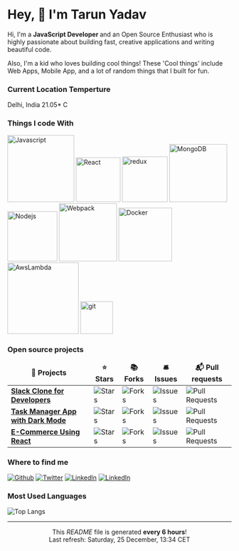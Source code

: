 <h1>Hey, 👋 I'm Tarun Yadav</h1>

<p>Hi, I'm a <b>JavaScript Developer </b> and an  Open  Source  Enthusiast who is highly passionate about building fast, creative applications and writing beautiful code. 

Also,  I'm a  kid who loves building cool things!  These  'Cool things' include Web Apps, Mobile App, and a lot of random things that I built for fun. </br>
 </p>

 <h3>Current Location Temperture</h3>
 <p> Delhi, India 21.05* C </p>

<h3>Things I code With</h3>


<p>
 <img alt="Javascript" src="https://img.shields.io/badge/-Javascript-black?style=for-the-badge&logo=javascript&logoColor=f0dc4e" width=150 />
 <img alt="React" src="https://img.shields.io/badge/-React-black?style=for-the-badge&logo=react&logoColor=#61dbfb" width=100 />
  <img alt="redux" src="https://img.shields.io/badge/-Redux-black?style=for-the-badge&logo=redux&logoColor=#7749bd" width=102/>
  <img alt="MongoDB" src="https://img.shields.io/badge/-MongoDB-black?style=for-the-badge&logo=mongodb&logoColor=#449f43" width=130 />
  <img alt="Nodejs" src="https://img.shields.io/badge/-Nodejs-black?style=for-the-badge&logo=Node.js&logoColor=#74aa63"  width=112/>
  <img alt="Webpack" src="https://img.shields.io/badge/-Webpack-black?style=for-the-badge&logo=webpack&logoColor=#1579c1" width=130/> 
  <img alt="Docker" src="https://img.shields.io/badge/-Docker-black?style=for-the-badge&logo=docker&logoColor=#029ded" width=120/>
  <img alt="AwsLambda" src="https://img.shields.io/badge/-AWS lambda-black?style=for-the-badge&logo=amazon&logoColor=#ff9900" width=160/>
  <img alt="git" src="https://img.shields.io/badge/-Git-black?style=for-the-badge&logo=git&logoColor=#f04f30" width=73 />

</p>

<h3>Open source projects</h3>
<table>
  <thead align="center">
    <tr border: none;>
      <td><b>🎁 Projects</b></td>
      <td><b>⭐ Stars</b></td>
      <td><b>📚 Forks</b></td>
      <td><b>🛎 Issues</b></td>
      <td><b>📬 Pull requests</b></td>
    </tr>
  </thead>
   <tbody>
    <tr>
	    <td><a href="https://github.com/tarunyadav1/Slack-clone-with-React-Firebase-Redux"><b>Slack Clone for Developers</b></a></td>
      <td><img alt="Stars" src="https://img.shields.io/github/stars/tarunyadav1/Slack-clone-with-React-Firebase-Redux?style=flat-square&labelColor=343b41"/></td>
      <td><img alt="Forks" src="https://img.shields.io/github/forks/tarunyadav1/Slack-clone-with-React-Firebase-Redux?style=flat-square&labelColor=343b41"/></td>
      <td><img alt="Issues" src="https://img.shields.io/github/issues/tarunyadav1/Slack-clone-with-React-Firebase-Redux?style=flat-square&labelColor=343b41"/></td>
      <td><img alt="Pull Requests" src="https://img.shields.io/github/issues-pr/tarunyadav1/Slack-clone-with-React-Firebase-Redux?style=flat-square&labelColor=343b41"/></td>
    </tr>
	  <tr>
		  <td><a href="https://github.com/tarunyadav1/Doist-React-App-Using-firebase"><b>Task Manager App with Dark Mode</b></a></td>
      <td><img alt="Stars" src="https://img.shields.io/github/stars/tarunyadav1/Doist-React-App-Using-firebase?style=flat-square&labelColor=343b41"/></td>
      <td><img alt="Forks" src="https://img.shields.io/github/forks/tarunyadav1/Doist-React-App-Using-firebase?style=flat-square&labelColor=343b41"/></td>
      <td><img alt="Issues" src="https://img.shields.io/github/issues/tarunyadav1/Doist-React-App-Using-firebase?style=flat-square&labelColor=343b41"/></td>
      <td><img alt="Pull Requests" src="https://img.shields.io/github/issues-pr/tarunyadav1/Doist-React-App-Using-firebase?style=flat-square&labelColor=343b41"/></td>
    </tr>
		<tr>
			<td><a href="https://github.com/tarunyadav1/Ecommerce-store-React-Redux-Firebase-StripePayment"><b>E-Commerce Using React </b></a></td>
      <td><img alt="Stars" src="https://img.shields.io/github/stars/tarunyadav1/Ecommerce-store-React-Redux-Firebase-StripePayment?style=flat-square&labelColor=343b41"/></td>
      <td><img alt="Forks" src="https://img.shields.io/github/forks/tarunyadav1/Ecommerce-store-React-Redux-Firebase-StripePayment?style=flat-square&labelColor=343b41"/></td>
      <td><img alt="Issues" src="https://img.shields.io/github/issues/tarunyadav1/Ecommerce-store-React-Redux-Firebase-StripePayment?style=flat-square&labelColor=343b41"/></td>
      <td><img alt="Pull Requests" src="https://img.shields.io/github/issues-pr/tarunyadav1/Ecommerce-store-React-Redux-Firebase-StripePayment?style=flat-square&labelColor=343b41"/></td>
    </tr>
  </tbody>
</table>

<h3>Where to find me</h3>
<p><a href="https://github.com/tarunyadav1" target="_blank"><img alt="Github" src="https://img.shields.io/badge/GitHub-%2312100E.svg?&style=for-the-badge&logo=Github&logoColor=white" /></a> <a href="https://twitter.com/tarunyadav9761" target="_blank"><img alt="Twitter" src="https://img.shields.io/badge/twitter-%231DA1F2.svg?&style=for-the-badge&logo=twitter&logoColor=white" /></a> <a href="https://www.linkedin.com/in/tarunyadav9761" target="_blank"><img alt="LinkedIn" src="https://img.shields.io/badge/linkedin-%230077B5.svg?&style=for-the-badge&logo=linkedin&logoColor=white" /></a> 
<a href="https://dev.to/tarunyadav1" target="_blank"><img alt="LinkedIn" src="https://img.shields.io/badge/DEV-%2312100E.svg?&style=for-the-badge&logo=dev.to&logoColor=white"  /></a> 
</p>

<h3>Most Used Languages </h3>

![Top Langs](https://github-readme-stats.vercel.app/api/top-langs/?username=anuraghazra&layout=compact&theme=material-palenight)



------------
<p align="center">This <i>README</i> file is generated <b>every 6 hours</b>!</br>Last refresh: Saturday, 25 December, 13:34 CET<br />
